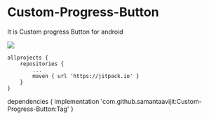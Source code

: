# Custom-Progress-Button
It is Custom progress Button for android

[![](https://jitpack.io/v/samantaavijit/Custom-Progress-Button.svg)](https://jitpack.io/#samantaavijit/Custom-Progress-Button)

	allprojects {
		repositories {
			...
			maven { url 'https://jitpack.io' }
		}
	}


dependencies {
	        implementation 'com.github.samantaavijit:Custom-Progress-Button:Tag'
	}
